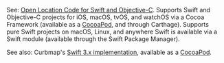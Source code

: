 See: [Open Location Code for Swift and Objective-C](https://github.com/google/open-location-code-swift). 
Supports Swift and Objective-C projects for iOS, macOS, tvOS, and watchOS via
a Cocoa Framework (available as a [CocoaPod](https://cocoapods.org/pods/OpenLocationCodeFramework),
and through Carthage). Supports pure Swift projects on macOS, Linux, and anywhere
Swift is available via a Swift module (available through the Swift Package
Manager).

See also: Curbmap's [Swift 3.x implementation](https://github.com/curbmap/OpenLocationCode-swift), 
available as a [CocoaPod](https://cocoapods.org/pods/OpenLocationCode).
